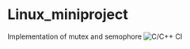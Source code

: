 # Linux_miniproject
Implementation of mutex and semophore 
![C/C++ CI](https://github.com/99002689/Linux_miniproject/workflows/C/C++%20CI/badge.svg)
